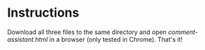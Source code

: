 # Instructions
Download all three files to the same directory and open *comment-assistant.html* in  a browser (only tested in Chrome).
That's it!

